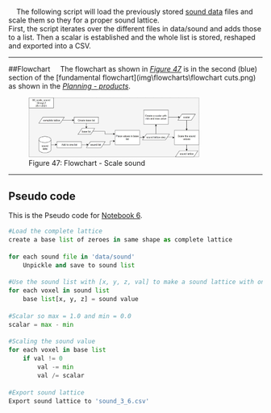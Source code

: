 &nbsp;&nbsp;&nbsp;&nbsp;The following script will load the previously stored [sound data](https://miloumulder.github.io/spatial_computing_project_template/a4.2_Notebook5/) files and scale them so they for a proper sound lattice.
&nbsp;&nbsp;&nbsp;&nbsp;<br>First, the script iterates over the different files in data/sound and adds those to a list. Then a scalar is established and the whole list is stored, reshaped and exported into a CSV.

--------
##Flowchart
&nbsp;&nbsp;&nbsp;&nbsp;The flowchart as shown in *[Figure 47](img\flowcharts\06_scale_sound.jpg)* is in the second (blue) section of the [fundamental flowchart](img\flowcharts\flowchart cuts.png) as shown in the [*Planning - products*](https://miloumulder.github.io/spatial_computing_project_template/a1.1_Product/#fundamental-flowchartt).


<figure>
  <img src="..\img\flowcharts\06_scale_sound.jpg" alt="Flowchart - Scale sound" style="width:80%; height:80%;">
  <figcaption>Figure 47: Flowchart - Scale sound</figcaption>
</figure>

---------
## Pseudo code 
This is the Pseudo code for [Notebook 6](notebooks\06_scale_sound.ipynb).

```Python
#Load the complete lattice
create a base list of zeroes in same shape as complete lattice

for each sound file in 'data/sound'
    Unpickle and save to sound list

#Use the sound list with [x, y, z, val] to make a sound lattice with only val
for each voxel in sound list
    base list[x, y, z] = sound value

#Scalar so max = 1.0 and min = 0.0
scalar = max - min

#Scaling the sound value
for each voxel in base list
    if val != 0
        val -= min
        val /= scalar

#Export sound lattice
Export sound lattice to 'sound_3_6.csv'
```
